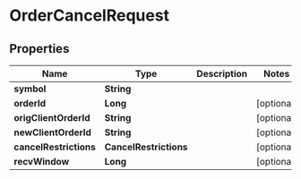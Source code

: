 

# OrderCancelRequest


## Properties

| Name | Type | Description | Notes |
|------------ | ------------- | ------------- | -------------|
|**symbol** | **String** |  |  |
|**orderId** | **Long** |  |  [optional] |
|**origClientOrderId** | **String** |  |  [optional] |
|**newClientOrderId** | **String** |  |  [optional] |
|**cancelRestrictions** | **CancelRestrictions** |  |  [optional] |
|**recvWindow** | **Long** |  |  [optional] |



